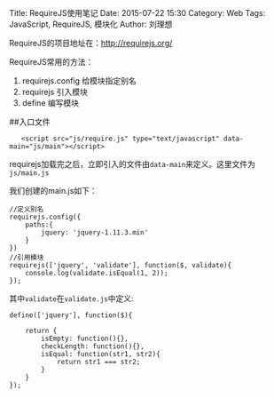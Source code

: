 Title: RequireJS使用笔记
Date: 2015-07-22 15:30
Category: Web
Tags: JavaScript, RequireJS, 模块化
Author: 刘理想

RequireJS的项目地址在：http://requirejs.org/

RequireJS常用的方法：
1. requirejs.config 给模块指定别名
2. requirejs 引入模块
3. define 编写模块

##入口文件

```
   <script src="js/require.js" type="text/javascript" data-main="js/main"></script>
```
requirejs加载完之后，立即引入的文件由`data-main`来定义。这里文件为`js/main.js`

我们创建的main.js如下：
```
//定义别名
requirejs.config({
    paths:{
        jquery: 'jquery-1.11.3.min'
    }
})
//引用模块
requirejs(['jquery', 'validate'], function($, validate){
    console.log(validate.isEqual(1, 2));
});
```

其中`validate`在`validate.js`中定义:
```
define(['jquery'], function($){

    return {
        isEmpty: function(){},
        checkLength: function(){},
        isEqual: function(str1, str2){
            return str1 === str2;
        }
    }
});
```

